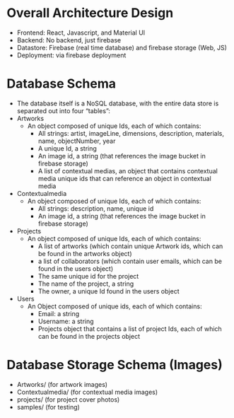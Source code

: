 # Overall Architecture Design
- Frontend: React, Javascript, and Material UI
- Backend: No backend, just firebase
- Datastore: Firebase (real time database) and firebase storage (Web, JS)
- Deployment: via firebase deployment

# Database Schema

- The database itself is a NoSQL database, with the entire data store is separated out into four “tables”: 
- Artworks
  - An object composed of unique Ids, each of which contains:
    - All strings: artist, imageLine, dimensions, description, materials, name, objectNumber, year
    - A unique Id, a string
    - An image id, a string (that references the image bucket in firebase storage)
    - A list of contextual medias, an object that contains contextual media unique ids that can reference an object in contextual media
- Contextualmedia
  - An object composed of unique Ids, each of which contains:
    - All strings: description, name, unique id
    - An image id, a string (that references the image bucket in firebase storage)
- Projects
  - An object composed of unique Ids, each of which contains:
    - A list of artworks (which contain unique Artwork ids, which can be found in the artworks object)
    - a list of collaborators (which contain user emails, which can be found in the users object)
    - The same unique id for the project
    - The name of the project, a string
    - The owner, a unique Id found in the users object
- Users
  - An Object composed of unique ids, each of which contains:
    - Email: a string
    - Username: a string
    - Projects object that contains a list of project Ids, each of which can be found in the projects object

# Database Storage Schema (Images)
- Artworks/ (for artwork images)
- Contextualmedia/ (for contextual media images)
- projects/ (for project cover photos)
- samples/ (for testing)
